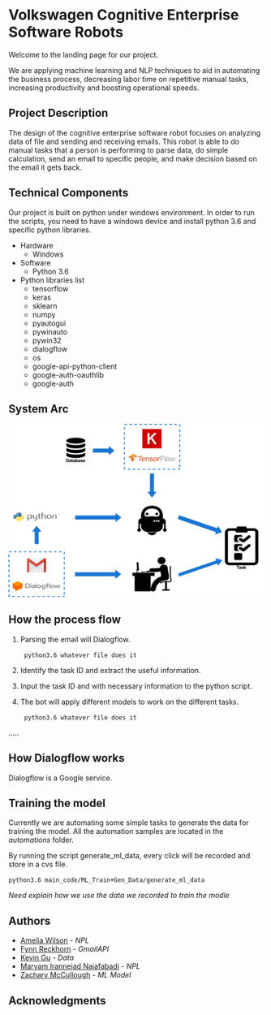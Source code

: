 # Volkswagen Cognitive Enterprise Software Robots

Welcome to the landing page for our project.

We are applying machine learning and NLP techniques to aid in automating the business process, decreasing labor time on repetitive manual tasks, increasing productivity and boosting operational speeds.

## Project Description
The design of the cognitive enterprise software robot focuses on analyzing data of file and sending and receiving emails. This robot is able to do manual tasks that a person is performing to parse data, do simple calculation, send an email to specific people, and make decision based on the email it gets back.

## Technical Components 

Our project is built on python under windows environment. In order to run the scripts, you need to have a windows device and install python 3.6 and specific python libraries.

* Hardware
    * Windows
* Software
    * Python 3.6
* Python libraries list
    * tensorflow
    * keras
    * sklearn
    * numpy
    * pyautogui
    * pywinauto
    * pywin32
    * dialogflow
    * os
    * google-api-python-client
    * google-auth-oauthlib
    * google-auth
    

## System Arc
![alt text](https://raw.githubusercontent.com/mcculzac/Volkswagen/kg_doc/Resources/Untitled.png)



## How the process flow
1. Parsing the email will Dialogflow.

        python3.6 whatever file does it
2. Identify the task ID and extract the useful information.
3. Input the task ID and with necessary information to the python script. 
4. The bot will apply different models to work on the different tasks.
        
        python3.6 whatever file does it
.....

## How Dialogflow works
Dialogflow is a Google service.

## Training the model
Currently we are automating some simple tasks to generate the data for training the model. All the automation samples are located in the *automations* folder.

By running the script generate_ml_data, every click will be recorded and store in a cvs file.

    python3.6 main_code/ML_Train+Gen_Data/generate_ml_data
       
*Need explain how we use the data we recorded to train the modle* 


## Authors
* [Amelia Wilson](https://github.com/ameliawilson) - *NPL* 
* [Fynn Reckhorn]() - *GmailAPI*
* [Kevin Gu](https://github.com/KailiangGu) - *Data*
* [Maryam Irannejad Najafabadi](https://github.com/Irannejad) - *NPL*
* [Zachary McCullough](https://github.com/mcculzac) - *ML Model*




## Acknowledgments 

